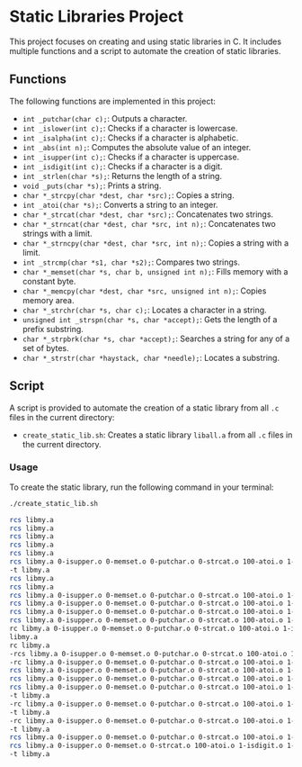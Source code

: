 # Static Libraries Project

This project focuses on creating and using static libraries in C. It includes multiple functions and a script to automate the creation of static libraries.

## Functions

The following functions are implemented in this project:

- `int _putchar(char c);`: Outputs a character.
- `int _islower(int c);`: Checks if a character is lowercase.
- `int _isalpha(int c);`: Checks if a character is alphabetic.
- `int _abs(int n);`: Computes the absolute value of an integer.
- `int _isupper(int c);`: Checks if a character is uppercase.
- `int _isdigit(int c);`: Checks if a character is a digit.
- `int _strlen(char *s);`: Returns the length of a string.
- `void _puts(char *s);`: Prints a string.
- `char *_strcpy(char *dest, char *src);`: Copies a string.
- `int _atoi(char *s);`: Converts a string to an integer.
- `char *_strcat(char *dest, char *src);`: Concatenates two strings.
- `char *_strncat(char *dest, char *src, int n);`: Concatenates two strings with a limit.
- `char *_strncpy(char *dest, char *src, int n);`: Copies a string with a limit.
- `int _strcmp(char *s1, char *s2);`: Compares two strings.
- `char *_memset(char *s, char b, unsigned int n);`: Fills memory with a constant byte.
- `char *_memcpy(char *dest, char *src, unsigned int n);`: Copies memory area.
- `char *_strchr(char *s, char c);`: Locates a character in a string.
- `unsigned int _strspn(char *s, char *accept);`: Gets the length of a prefix substring.
- `char *_strpbrk(char *s, char *accept);`: Searches a string for any of a set of bytes.
- `char *_strstr(char *haystack, char *needle);`: Locates a substring.

## Script

A script is provided to automate the creation of a static library from all `.c` files in the current directory:

- `create_static_lib.sh`: Creates a static library `liball.a` from all `.c` files in the current directory.

### Usage

To create the static library, run the following command in your terminal:

```sh
./create_static_lib.sh

rcs libmy.a
rcs libmy.a
rcs libmy.a
rcs libmy.a
rcs libmy.a
rcs libmy.a 0-isupper.o 0-memset.o 0-putchar.o 0-strcat.o 100-atoi.o 1-isdigit.o 1-memcpy.o 1-strncat.o 2-strchr.o 2-strlen.o 2-strncpy.o 3-islower.o 3-puts.o 3-strcmp.o 3-strspn.o 4-isalpha.o 4-strpbrk.o 5-strstr.o 6-abs.o 9-strcpy.o
-t libmy.a
rcs libmy.a
rcs libmy.a
rcs libmy.a 0-isupper.o 0-memset.o 0-putchar.o 0-strcat.o 100-atoi.o 1-isdigit.o 1-memcpy.o 1-strncat.o 2-strchr.o 2-strlen.o 2-strncpy.o 3-islower.o 3-puts.o 3-strcmp.o 3-strspn.o 4-isalpha.o 4-strpbrk.o 5-strstr.o 6-abs.o 9-strcpy.o
rcs libmy.a 0-isupper.o 0-memset.o 0-putchar.o 0-strcat.o 100-atoi.o 1-isdigit.o 1-memcpy.o 1-strncat.o 2-strchr.o 2-strlen.o 2-strncpy.o 3-islower.o 3-puts.o 3-strcmp.o 3-strspn.o 4-isalpha.o 4-strpbrk.o 5-strstr.o 6-abs.o 9-strcpy.o
rcs libmy.a 0-isupper.o 0-memset.o 0-putchar.o 0-strcat.o 100-atoi.o 1-isdigit.o 1-memcpy.o 1-strncat.o 2-strchr.o 2-strlen.o 2-strncpy.o 3-islower.o 3-puts.o 3-strcmp.o 3-strspn.o 4-isalpha.o 4-strpbrk.o 5-strstr.o 6-abs.o 9-strcpy.o
rcs libmy.a 0-isupper.o 0-memset.o 0-putchar.o 0-strcat.o 100-atoi.o 1-isdigit.o 1-memcpy.o 1-strncat.o 2-strchr.o 2-strlen.o 2-strncpy.o 3-islower.o 3-puts.o 3-strcmp.o 3-strspn.o 4-isalpha.o 4-strpbrk.o 5-strstr.o 6-abs.o 9-strcpy.o
rc libmy.a 0-isupper.o 0-memset.o 0-putchar.o 0-strcat.o 100-atoi.o 1-isdigit.o 1-memcpy.o 1-strncat.o 2-strchr.o 2-strlen.o 2-strncpy.o 3-islower.o 3-puts.o 3-strcmp.o 3-strspn.o 4-isalpha.o 4-strpbrk.o 5-strstr.o 6-abs.o 9-strcpy.o
libmy.a
rc libmy.a
-rcs libmy.a 0-isupper.o 0-memset.o 0-putchar.o 0-strcat.o 100-atoi.o 1-isdigit.o 1-memcpy.o 1-strncat.o 2-strchr.o 2-strlen.o 2-strncpy.o 3-islower.o 3-puts.o 3-strcmp.o 3-strspn.o 4-isalpha.o 4-strpbrk.o 5-strstr.o 6-abs.o 9-strcpy.o
-rc libmy.a 0-isupper.o 0-memset.o 0-putchar.o 0-strcat.o 100-atoi.o 1-isdigit.o 1-memcpy.o 1-strncat.o 2-strchr.o 2-strlen.o 2-strncpy.o 3-islower.o 3-puts.o 3-strcmp.o 3-strspn.o 4-isalpha.o 4-strpbrk.o 5-strstr.o 6-abs.o 9-strcpy.o
rcs libmy.a 0-isupper.o 0-memset.o 0-putchar.o 0-strcat.o 100-atoi.o 1-isdigit.o 1-memcpy.o 1-strncat.o 2-strchr.o 2-strlen.o 2-strncpy.o 3-islower.o 3-puts.o 3-strcmp.o 3-strspn.o 4-isalpha.o 4-strpbrk.o 5-strstr.o 6-abs.o 9-strcpy.o
rcs libmy.a 0-isupper.o 0-memset.o 0-putchar.o 0-strcat.o 100-atoi.o 1-isdigit.o 1-memcpy.o 1-strncat.o 2-strchr.o 2-strlen.o 2-strncpy.o 3-islower.o 3-puts.o 3-strcmp.o 3-strspn.o 4-isalpha.o 4-strpbrk.o 5-strstr.o 6-abs.o 9-strcpy.o
rcs libmy.a 0-isupper.o 0-memset.o 0-putchar.o 0-strcat.o 100-atoi.o 1-isdigit.o 1-memcpy.o 1-strncat.o 2-strchr.o 2-strlen.o 2-strncpy.o 3-islower.o 3-puts.o 3-strcmp.o 3-strspn.o 4-isalpha.o 4-strpbrk.o 5-strstr.o 6-abs.o 9-strcpy.o
-t libmy.a
-rc libmy.a 0-isupper.o 0-memset.o 0-putchar.o 0-strcat.o 100-atoi.o 1-isdigit.o 1-memcpy.o 1-strncat.o 2-strchr.o 2-strlen.o 2-strncpy.o 3-islower.o 3-puts.o 3-strcmp.o 3-strspn.o 4-isalpha.o 4-strpbrk.o 5-strstr.o 6-abs.o 9-strcpy.o
-t libmy.a
-rc libmy.a 0-isupper.o 0-memset.o 0-putchar.o 0-strcat.o 100-atoi.o 1-isdigit.o 1-memcpy.o 1-strncat.o 2-strchr.o 2-strlen.o 2-strncpy.o 3-islower.o 3-puts.o 3-strcmp.o 3-strspn.o 4-isalpha.o 4-strpbrk.o 5-strstr.o 6-abs.o 9-strcpy.o
-t libmy.a
rcs libmy.a 0-isupper.o 0-memset.o 0-putchar.o 0-strcat.o 100-atoi.o 1-isdigit.o 1-memcpy.o 1-strncat.o 2-strchr.o 2-strlen.o 2-strncpy.o 3-islower.o 3-puts.o 3-strcmp.o 3-strspn.o 4-isalpha.o 4-strpbrk.o 5-strstr.o 6-abs.o 9-strcpy.o
rcs libmy.a 0-isupper.o 0-memset.o 0-strcat.o 100-atoi.o 1-isdigit.o 1-memcpy.o 1-strncat.o 2-strchr.o 2-strlen.o 2-strncpy.o 3-islower.o 3-puts.o 3-strcmp.o 3-strspn.o 4-isalpha.o 4-strpbrk.o 5-strstr.o 6-abs.o 9-strcpy.o _putchar.o
-t libmy.a
